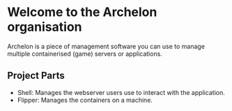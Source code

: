 # Welcome to the Archelon organisation

Archelon is a piece of management software you can use to manage multiple containerised (game) servers or applications.

## Project Parts
- Shell: Manages the webserver users use to interact with the application.
- Flipper: Manages the containers on a machine.
